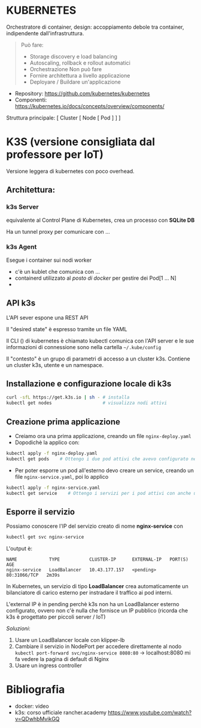 # KUBERNETES
Orchestratore di container, design: accoppiamento debole tra container, indipendente dall'infrastruttura.
> Può fare:
> - Storage discovery e load balancing
> - Autoscaling, rollback e rollout automatici
> - Orchestrazione
> Non può fare
> - Fornire architettura a livello applicazione
> - Deployare / Buildare un'applicazione
 

- Repository: https://github.com/kubernetes/kubernetes
- Componenti: https://kubernetes.io/docs/concepts/overview/components/

Struttura principale: [ Cluster [ Node [ Pod ] ] ]

# K3S (versione consigliata dal professore per IoT)
Versione leggera di kubernetes con poco overhead.
## Architettura:
### k3s Server
equivalente al Control Plane di Kubernetes, crea un processo con **SQLite DB**

Ha un tunnel proxy per comunicare con ...

### k3s Agent
Esegue i container sui nodi worker
- c'è un kublet che comunica con ...
- containerd utilizzato al _posto di docker_ per gestire dei Pod[1 ... N]
- 

## API k3s
L'API sever espone una REST API

Il "desired state" è espresso tramite un file YAML

Il CLI () di kubernetes è chiamato kubectl comunica con l'API server e le sue informazioni di connessione
sono nella cartella ```~/.kube/config``` 

Il "contesto" è un grupo di parametri di accesso a un cluster k3s. 
Contiene un cluster k3s, utente e un namespace.


## Installazione e configurazione locale di k3s

```sh
curl -sfL https://get.k3s.io | sh - # installa 
kubectl get nodes                   # visualizza nodi attivi
```
## Creazione prima applicazione

- Creiamo ora una prima applicazione, creando un file ```nginx-deploy.yaml```
- Dopodichè la applico con:
```sh
kubectl apply -f nginx-deploy.yaml
kubectl get pods    # Ottengo i due pod attivi che avevo configurato nel file yaml
```
- Per poter esporre un pod all'esterno devo creare un service, creando un file ```nginx-service.yaml```, poi lo applico
```sh
kubectl apply -f nginx-service.yaml
kubectl get service    # Ottengo i servizi per i pod attivi con anche un ip e porta associati
```
## Esporre il servizio
Possiamo conoscere l'IP del servizio creato di nome **nginx-service** con
```sh
kubectl get svc nginx-service
```
L'output è:
```console
NAME            TYPE           CLUSTER-IP      EXTERNAL-IP   PORT(S)        AGE
nginx-service   LoadBalancer   10.43.177.157   <pending>     80:31066/TCP   2m39s
```
In Kubernetes, un servizio di tipo **LoadBalancer** crea automaticamente un bilanciatore di carico esterno per instradare il traffico ai pod interni.


L'external IP è in pending perchè k3s non ha un LoadBalancer esterno configurato, ovvero non c'è nulla che fornisce un IP pubblico (ricorda che k3s è progettato per piccoli server / IoT)

*Soluzioni*:
1. Usare un LoadBalancer locale con klipper-lb
2. Cambiare il servizio in NodePort per accedere direttamente al nodo
```kubectl port-forward svc/nginx-service 8080:80``` -> localhost:8080 mi fa vedere la pagina di default di Nginx 
3. Usare un ingress controller 

# Bibliografia

- docker: video 
- k3s: corso ufficiale rancher.academy
https://www.youtube.com/watch?v=QDwhbMvikGQ

